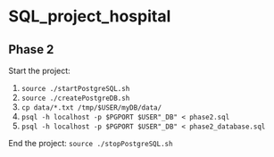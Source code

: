 # SQL_project_hospital

## Phase 2 

Start the project:

1. `source ./startPostgreSQL.sh`
2. `source ./createPostgreDB.sh`
3. `cp data/*.txt /tmp/$USER/myDB/data/`
4. `psql -h localhost -p $PGPORT $USER"_DB" < phase2.sql`
5. `psql -h localhost -p $PGPORT $USER"_DB" < phase2_database.sql`

End the project:
`source ./stopPostgreSQL.sh`
